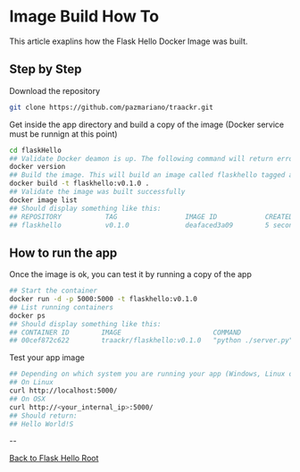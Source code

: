# Image Build How To
This article exaplins how the Flask Hello Docker Image was built.

## Step by Step

Download the repository

```bash
git clone https://github.com/pazmariano/traackr.git
```

Get inside the app directory and build a copy of the image (Docker service must be runnign at this point)

```bash
cd flaskHello
## Validate Docker deamon is up. The following command will return error if you docker is not running
docker version
## Build the image. This will build an image called flaskhello tagged as v0.1.0 in your local registry. If you want the image to be available online think about using a Public registry like docker hub. [Read More](https://hub.docker.com/)
docker build -t flaskhello:v0.1.0 .
## Validate the image was built successfully
docker image list
## Should display something like this:
## REPOSITORY           TAG                 IMAGE ID            CREATED             SIZE
## flaskhello           v0.1.0              deafaced3a09        5 seconds ago       892MB
```

## How to run the app

Once the image is ok, you can test it by running a copy of the app

```bash
## Start the container
docker run -d -p 5000:5000 -t flaskhello:v0.1.0
## List running containers
docker ps
## Should display something like this:
## CONTAINER ID        IMAGE                       COMMAND                CREATED             STATUS              PORTS                    NAMES
## 00cef872c622        traackr/flaskhello:v0.1.0   "python ./server.py"   1 minute ago        Up 1 minute         0.0.0.0:5000->5000/tcp   quizzical_easley
```

Test your app image

```bash
## Depending on which system you are running your app (Windows, Linux or OSx) the test might need you to hit localhost or you internal IP address
## On Linux
curl http://localhost:5000/
## On OSX
curl http://<your_internal_ip>:5000/
## Should return:
## Hello World!S
```

--

[Back to Flask Hello Root](./README.md)